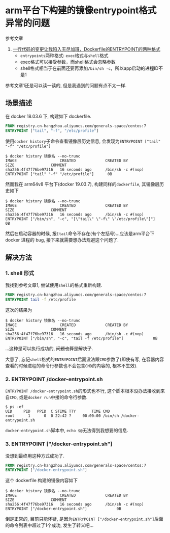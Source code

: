 # arm平台下构建的镜像entrypoint格式异常的问题

参考文章

1. [一行代码的变更让我陷入无尽加班，Dockerfile的ENTRYPOINT的两种格式](https://www.pkslow.com/archives/docker-entrypoint-issue)
    - `entrypoints`两种格式: `exec`格式与`shell`格式
    - exec格式可以接受参数，而shell格式会忽略参数
    - shell格式相当于在前面还要再添加`/bin/sh -c`，所以app启动的进程ID不是1

参考文章1还是可以读一读的, 但是我遇到的问题有点不太一样.

## 场景描述

在 docker 18.03.6 下, 构建如下 dockerfile.

```dockerfile
FROM registry.cn-hangzhou.aliyuncs.com/generals-space/centos:7
ENTRYPOINT ["tail", "-f", "/etc/profile"]
```

使用`docker history`子命令查看镜像层历史信息, 会发现为`ENTRYPOINT ["tail" "-f" "/etc/profile"]`

```log
$ docker history 镜像名 --no-trunc
IMAGE                   CREATED             CREATED BY                                                      SIZE                COMMENT
sha256:4f47f76be97316   16 seconds ago      /bin/sh -c #(nop)  ENTRYPOINT ["tail" "-f" "/etc/profile"]      0B
```

然而我在 arm64v8 平台下(docker 19.03.7), 构建同样的`dockerfile`, 其镜像层历史如下

```log
$ docker history 镜像名 --no-trunc
IMAGE                   CREATED             CREATED BY                                                                              SIZE                COMMENT
sha256:4f47f76be97316   16 seconds ago      /bin/sh -c #(nop)  ENTRYPOINT ["/bin/sh", "-c", "[\"tail\" \"-f\" \"/etc/profile\"]"]    0B
```

然后在启动容器的时候, 报`[tail`命令不存在(有个左括号)...应该是arm平台下 docker 进程的 bug, 接下来就需要想办法规避这个问题了.

## 解决方法

### 1. shell 形式

我找到参考文章1, 尝试使用`shell`的格式重新构建.

```dockerfile
FROM registry.cn-hangzhou.aliyuncs.com/generals-space/centos:7
ENTRYPOINT tail -f /etc/profile
```

这次的结果为

```log
$ docker history 镜像名 --no-trunc
IMAGE                   CREATED             CREATED BY                                                                          SIZE                COMMENT
sha256:4f47f76be97316   16 seconds ago      /bin/sh -c #(nop)  ENTRYPOINT ["/bin/sh", "-c", "tail -f /etc/profile"]             0B
```

...这种是可以执行成功的, ~~问题也算是解决了~~.

大意了, 忘记`shell`格式的`ENTRYPOINT`后面没法跟`CMD`参数了(即使有写, 在容器内容查看的时候进程的命令行参数也不会包含`CMD`的内容的, 根本不生效). 

### 2. ENTRYPOINT /docker-entrypoint.sh

`ENTRYPOINT /docker-entrypoint.sh`的形式也不行, 这个脚本根本没办法接收到来自`CMD`, 或是`docker run`中接的命令行参数.

```log
$ ps -ef
UID     PID   PPID  C STIME TTY       TIME CMD
root      1      0  0 22:42 ?     00:00:00 /bin/sh /docker-entrypoint.sh
```

`docker-entrypoint.sh`脚本中, `echo $@`无法得到我想要的信息.

### 3. ENTRYPOINT ["/docker-entrypoint.sh"]

没想到最终用这种方式成功了.

```dockerfile
FROM registry.cn-hangzhou.aliyuncs.com/generals-space/centos:7
ENTRYPOINT ["/docker-entrypoint.sh"]
```

这个 dockerfile 构建的镜像内容如下


```log
$ docker history 镜像名 --no-trunc
IMAGE                   CREATED             CREATED BY                                                                          SIZE                COMMENT
sha256:4f47f76be97316   16 seconds ago      /bin/sh -c #(nop)  ENTRYPOINT ["/docker-entrypoint.sh"]             0B
```

倒是正常的, 目前只能怀疑, 是因为`ENTRYPOINT ["/docker-entrypoint.sh"]`后面的命令列表中超过了1个成功, 发生了转义吧...
